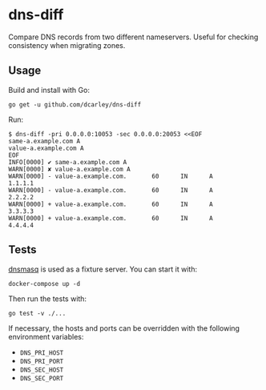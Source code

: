 # dns-diff

Compare DNS records from two different nameservers. Useful for checking
consistency when migrating zones.

## Usage

Build and install with Go:

    go get -u github.com/dcarley/dns-diff

Run:

    $ dns-diff -pri 0.0.0.0:10053 -sec 0.0.0.0:20053 <<EOF
    same-a.example.com A
    value-a.example.com A
    EOF
    INFO[0000] ✔ same-a.example.com A
    WARN[0000] ✘ value-a.example.com A
    WARN[0000] - value-a.example.com.       60      IN      A       1.1.1.1
    WARN[0000] - value-a.example.com.       60      IN      A       2.2.2.2
    WARN[0000] + value-a.example.com.       60      IN      A       3.3.3.3
    WARN[0000] + value-a.example.com.       60      IN      A       4.4.4.4

## Tests

[dnsmasq](http://www.thekelleys.org.uk/dnsmasq/doc.html) is used as a
fixture server. You can start it with:

    docker-compose up -d

Then run the tests with:

    go test -v ./...

If necessary, the hosts and ports can be overridden with the following
environment variables:

- `DNS_PRI_HOST`
- `DNS_PRI_PORT`
- `DNS_SEC_HOST`
- `DNS_SEC_PORT`
